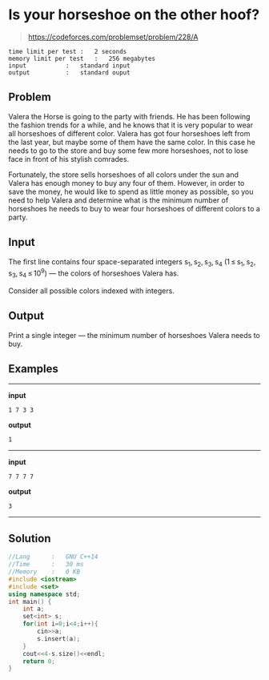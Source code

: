 # Is your horseshoe on the other hoof?

> https://codeforces.com/problemset/problem/228/A

```
time limit per test	:	2 seconds
memory limit per test	:	256 megabytes
input			:	standard input
output			:	standard ouput
```

## Problem

Valera the Horse is going to the party with friends. He has been following the fashion trends for a while, and he knows that it is very popular to wear all horseshoes of different color. Valera has got four horseshoes left from the last year, but maybe some of them have the same color. In this case he needs to go to the store and buy some few more horseshoes, not to lose face in front of his stylish comrades.

Fortunately, the store sells horseshoes of all colors under the sun and Valera has enough money to buy any four of them. However, in order to save the money, he would like to spend as little money as possible, so you need to help Valera and determine what is the minimum number of horseshoes he needs to buy to wear four horseshoes of different colors to a party.

## Input

The first line contains four space-separated integers s<sub>1</sub>, s<sub>2</sub>, s<sub>3</sub>, s<sub>4</sub> (1 ≤ s<sub>1</sub>, s<sub>2</sub>, s<sub>3</sub>, s<sub>4</sub> ≤ 10<sup>9</sup>) — the colors of horseshoes Valera has.

Consider all possible colors indexed with integers.

## Output

Print a single integer — the minimum number of horseshoes Valera needs to buy.

## Examples

---
**input**
```
1 7 3 3
```
**output**
```
1
```
---
**input**
```
7 7 7 7
```
**output**
```
3
```
---

## Solution

```c++
//Lang		:	GNU C++14
//Time		:	30 ms
//Memory	:	0 KB
#include <iostream>
#include <set>
using namespace std;
int main() {
	int a;
	set<int> s;
	for(int i=0;i<4;i++){
		cin>>a;
		s.insert(a);
	}
	cout<<4-s.size()<<endl;
	return 0;	
}
```
